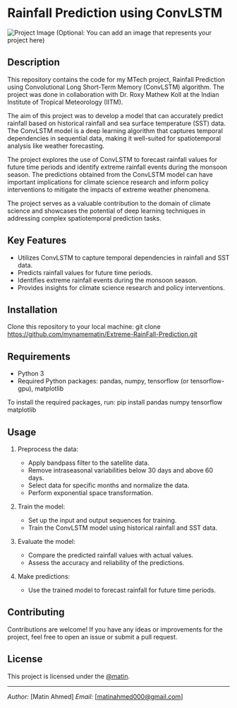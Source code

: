 # Rainfall Prediction using ConvLSTM

![Project Image](project_image.png) (Optional: You can add an image that represents your project here)

## Description


This repository contains the code for my MTech project, Rainfall Prediction using Convolutional Long Short-Term Memory (ConvLSTM) algorithm. The project was done in collaboration with Dr. Roxy Mathew Koll at the Indian Institute of Tropical Meteorology (IITM).

The aim of this project was to develop a model that can accurately predict rainfall based on historical rainfall and sea surface temperature (SST) data. The ConvLSTM model is a deep learning algorithm that captures temporal dependencies in sequential data, making it well-suited for spatiotemporal analysis like weather forecasting.

The project explores the use of ConvLSTM to forecast rainfall values for future time periods and identify extreme rainfall events during the monsoon season. The predictions obtained from the ConvLSTM model can have important implications for climate science research and inform policy interventions to mitigate the impacts of extreme weather phenomena.

The project serves as a valuable contribution to the domain of climate science and showcases the potential of deep learning techniques in addressing complex spatiotemporal prediction tasks.

## Key Features

- Utilizes ConvLSTM to capture temporal dependencies in rainfall and SST data.
- Predicts rainfall values for future time periods.
- Identifies extreme rainfall events during the monsoon season.
- Provides insights for climate science research and policy interventions.

## Installation

Clone this repository to your local machine:
git clone https://github.com/mynamematin/Extreme-RainFall-Prediction.git


## Requirements

- Python 3
- Required Python packages: pandas, numpy, tensorflow (or tensorflow-gpu), matplotlib

To install the required packages, run: pip install pandas numpy tensorflow matplotlib


## Usage

1. Preprocess the data:
   - Apply bandpass filter to the satellite data.
   - Remove intraseasonal variabilities below 30 days and above 60 days.
   - Select data for specific months and normalize the data.
   - Perform exponential space transformation.

2. Train the model:
   - Set up the input and output sequences for training.
   - Train the ConvLSTM model using historical rainfall and SST data.

3. Evaluate the model:
   - Compare the predicted rainfall values with actual values.
   - Assess the accuracy and reliability of the predictions.

4. Make predictions:
   - Use the trained model to forecast rainfall for future time periods.

## Contributing

Contributions are welcome! If you have any ideas or improvements for the project, feel free to open an issue or submit a pull request.

## License

This project is licensed under the [@matin](LICENSE).

---
*Author:* [Matin Ahmed]
*Email:* [matinahmed000@gmail.com]


